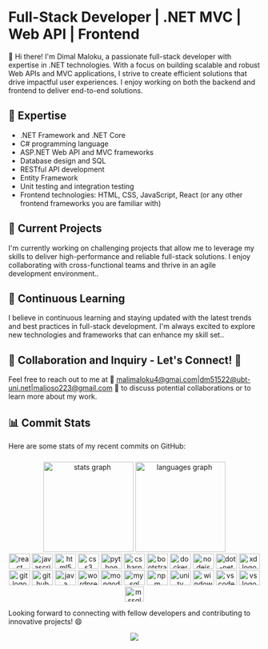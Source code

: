 # Full-Stack Developer | .NET MVC | Web API | Frontend


👋 Hi there! I'm Dimal Maloku, a passionate full-stack developer with expertise in .NET technologies. With a focus on building scalable and robust Web APIs and MVC applications, I strive to create efficient solutions that drive impactful user experiences. I enjoy working on both the backend and frontend to deliver end-to-end solutions.

## 🚀 Expertise

- .NET Framework and .NET Core
- C# programming language
- ASP.NET Web API and MVC frameworks
- Database design and SQL
- RESTful API development
- Entity Framework
- Unit testing and integration testing
- Frontend technologies: HTML, CSS, JavaScript, React (or any other frontend frameworks you are familiar with)

## 💼 Current Projects

I'm currently working on challenging projects that allow me to leverage my skills to deliver high-performance and reliable full-stack solutions. I enjoy collaborating with cross-functional teams and thrive in an agile development environment..

## 🌱 Continuous Learning

I believe in continuous learning and staying updated with the latest trends and best practices in full-stack development. I'm always excited to explore new technologies and frameworks that can enhance my skill set..

## 📱 Collaboration and Inquiry - Let's Connect! 🤝
Feel free to reach out to me at 📧 malimaloku4@gmai.com|dm51522@ubt-uni.net|malioso223@gmail.com 📧 to discuss potential collaborations or to learn more about my work.



## 📊 Commit Stats

Here are some stats of my recent commits on GitHub:


###
<div align="center">
  <img src="https://github-readme-stats.vercel.app/api?hide_title=false&hide_rank=false&show_icons=true&include_all_commits=true&count_private=true&disable_animations=false&theme=radical&locale=en&hide_border=false&username=DimalMaloku1" height="180" alt="stats graph" />
  <img src="https://github-readme-stats.vercel.app/api/top-langs?locale=en&hide_title=false&layout=compact&card_width=320&langs_count=5&theme=radical&hide_border=false&username=DimalMaloku1" height="180" alt="languages graph"/>
</div>

<div align="center">
<img src="https://cdn.jsdelivr.net/gh/devicons/devicon/icons/react/react-original.svg" height="30" width="42" alt="react logo"  />

  <img src="https://cdn.jsdelivr.net/gh/devicons/devicon/icons/javascript/javascript-original.svg" height="30" width="42" alt="javascript logo"  />
  <img src="https://cdn.jsdelivr.net/gh/devicons/devicon/icons/html5/html5-original.svg" height="30" width="42" alt="html5 logo"  />
  <img src="https://cdn.jsdelivr.net/gh/devicons/devicon/icons/css3/css3-original.svg" height="30" width="42" alt="css3 logo"  />
  <img src="https://cdn.jsdelivr.net/gh/devicons/devicon/icons/python/python-original.svg" height="30" width="42" alt="python logo"  />
  <img src="https://cdn.jsdelivr.net/gh/devicons/devicon/icons/csharp/csharp-original.svg" height="30" width="42" alt="csharp logo"  />
  <img src="https://cdn.jsdelivr.net/gh/devicons/devicon/icons/bootstrap/bootstrap-original.svg" height="30" width="42" alt="bootstrap logo"  />
  <img src="https://cdn.jsdelivr.net/gh/devicons/devicon/icons/docker/docker-original.svg" height="30" width="42" alt="docker logo"  />
  <img src="https://cdn.jsdelivr.net/gh/devicons/devicon/icons/nodejs/nodejs-original.svg" height="30" width="42" alt="nodejs logo"  />
  <img src="https://cdn.jsdelivr.net/gh/devicons/devicon/icons/dot-net/dot-net-original.svg" height="30" width="42" alt="dot-net logo"  />
  <img src="https://cdn.jsdelivr.net/gh/devicons/devicon/icons/xd/xd-line.svg" height="30" width="42" alt="xd logo"  />
  <img src="https://cdn.jsdelivr.net/gh/devicons/devicon/icons/git/git-original.svg" height="30" width="42" alt="git logo"  />
  <img src="https://cdn.jsdelivr.net/gh/devicons/devicon/icons/github/github-original.svg" height="30" width="42" alt="github logo"  />
  <img src="https://cdn.jsdelivr.net/gh/devicons/devicon/icons/java/java-original.svg" height="30" width="42" alt="java logo"  />
  <img src="https://cdn.jsdelivr.net/gh/devicons/devicon/icons/wordpress/wordpress-plain.svg" height="30" width="42" alt="wordpress logo"  />
  <img src="https://cdn.jsdelivr.net/gh/devicons/devicon/icons/mongodb/mongodb-original.svg" height="30" width="42" alt="mongodb logo"  />
  <img src="https://cdn.jsdelivr.net/gh/devicons/devicon/icons/mysql/mysql-original.svg" height="30" width="42" alt="mysql logo"  />
  <img src="https://cdn.jsdelivr.net/gh/devicons/devicon/icons/npm/npm-original-wordmark.svg" height="30" width="42" alt="npm logo"  />
  <img src="https://cdn.jsdelivr.net/gh/devicons/devicon/icons/unity/unity-original.svg" height="30" width="42" alt="unity logo"  />
  <img src="https://cdn.jsdelivr.net/gh/devicons/devicon/icons/windows8/windows8-original.svg" height="30" width="42" alt="windows logo"  /> 
  <img src="https://cdn.jsdelivr.net/gh/devicons/devicon/icons/vscode/vscode-original.svg" height="30" width="42" alt="vscode logo"  /> 
  <img src="https://cdn.jsdelivr.net/gh/devicons/devicon/icons/visualstudio/visualstudio-plain.svg" height="30" width="42" alt="vs logo"  /> 
  <img src="https://github.com/DimalMaloku1/DimalMaloku1/assets/96485417/49556d4c-e5be-4b8b-98e2-0bab0b145cb4" height="30" width="38" alt="mssql logo"  /> 

</div>










Looking forward to connecting with fellow developers and contributing to innovative projects! 😄





<div align="center">
  <img src="https://profile-counter.glitch.me/DimalMaloku1/count.svg?"  />
</div>




